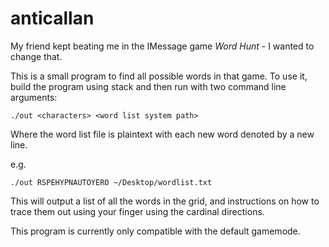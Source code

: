 # anticallan
My friend kept beating me in the IMessage game *Word Hunt* - I wanted to change that.

This is a small program to find all possible words in that game. To use it, build the program using stack and then run with two command line arguments:
```
./out <characters> <word list system path>
```
Where the word list file is plaintext with each new word denoted by a new line.

e.g.
```
./out RSPEHYPNAUTOYERO ~/Desktop/wordlist.txt
```

This will output a list of all the words in the grid, and instructions on how to trace them out using your finger using the cardinal directions.

This program is currently only compatible with the default gamemode.
